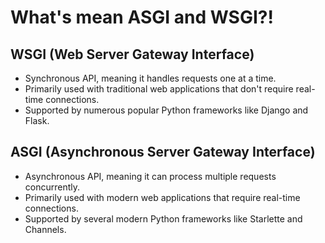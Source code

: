# What's mean ASGI and WSGI?!
## WSGI (Web Server Gateway Interface)
- Synchronous API, meaning it handles requests one at a time.
- Primarily used with traditional web applications that don't require real-time connections.
- Supported by numerous popular Python frameworks like Django and Flask.

## ASGI (Asynchronous Server Gateway Interface)
- Asynchronous API, meaning it can process multiple requests concurrently.
- Primarily used with modern web applications that require real-time connections.
- Supported by several modern Python frameworks like Starlette and Channels.